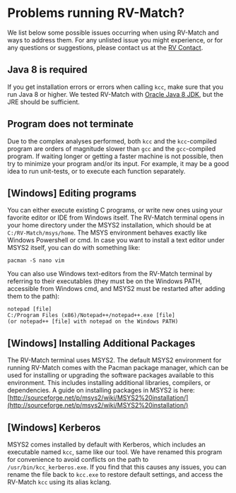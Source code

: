 # Problems running RV-Match?

We list below some possible issues occurring when using RV-Match and ways to address them. For any unlisted issue you might experience, or for any questions or suggestions, please contact us at the [RV Contact](https://runtimeverification.com/contact/).

## Java 8 is required

If you get installation errors or errors when calling `kcc`, make sure that you run Java 8 or higher. We tested RV-Match with [Oracle Java 8 JDK](http://www.oracle.com/technetwork/java/javase/downloads/jdk8-downloads-2133151.html), but the JRE should be sufficient.

## Program does not terminate

Due to the complex analyses performed, both `kcc` and the `kcc`-compiled program are orders of magnitude slower than `gcc` and the `gcc`-compiled program. If waiting longer or getting a faster machine is not possible, then try to minimize your program and/or its input. For example, it may be a good idea to run unit-tests, or to execute each function separately.

## [Windows] Editing programs

You can either execute existing C programs, or write new ones using your favorite editor or IDE from Windows itself. The RV-Match terminal opens in your home directory under the MSYS2 installation, which should be at `C:/RV-Match/msys/home`. The MSYS environment behaves exactly like Windows Powershell or cmd. In case you want to install a text editor under MSYS2 itself, you can do with something like:

```
pacman -S nano vim
```

You can also use Windows text-editors from the RV-Match terminal by referring to their executables (they must be on the Windows PATH, accessible from Windows cmd, and MSYS2 must be restarted after adding them to the path):

```
notepad [file]
C:/Program Files (x86)/Notepad++/notepad++.exe [file]
(or notepad++ [file] with notepad on the Windows PATH)
```

## [Windows] Installing Additional Packages

The RV-Match terminal uses MSYS2. The default MSYS2 environment for running RV-Match comes with the Pacman package manager, which can be used for installing or upgrading the software packages available to this environment. This includes installing additional libraries, compilers, or dependencies. A guide on installing packages in MSYS2 is here: [http://sourceforge.net/p/msys2/wiki/MSYS2%20installation/](http://sourceforge.net/p/msys2/wiki/MSYS2%20installation/)

## [Windows] Kerberos

MSYS2 comes installed by default with Kerberos, which includes an executable named `kcc`, same like our tool. We have renamed this program for convenience to avoid conflicts on the path to `/usr/bin/kcc_kerberos.exe`. If you find that this causes any issues, you can rename the file back to `kcc.exe` to restore default settings, and access the RV-Match `kcc` using its alias kclang.
